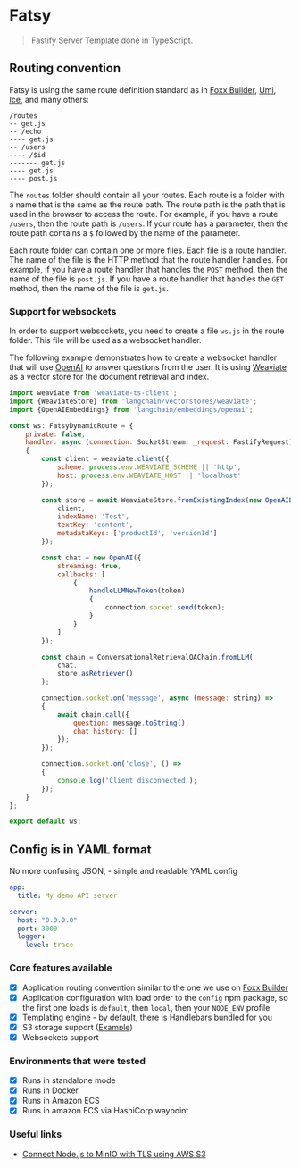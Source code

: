 # Fatsy

> Fastify Server Template done in TypeScript.

## Routing convention

Fatsy is using the same route definition standard as
in [Foxx Builder](https://github.com/skitsanos/foxx-builder), [Umi](https://umijs.org/), [Ice](https://ice.work/), and
many others:

```
/routes
-- get.js
-- /echo
---- get.js
-- /users
---- /$id
------- get.js
---- get.js
---- post.js
```

The `routes` folder should contain all your routes. Each route is a folder with a name that is the same as the route
path. The route path is the path that is used in the browser to access the route. For example, if you have a route
`/users`, then the route path is `/users`. If your route has a parameter, then the route path contains a `$` followed
by the name of the parameter.

Each route folder can contain one or more files. Each file is a route handler. The name of the file is the HTTP method
that the route handler handles. For example, if you have a route handler that handles the `POST` method, then the name
of the file is `post.js`. If you have a route handler that handles the `GET` method, then the name of the file
is `get.js`.

### Support for websockets

In order to support websockets, you need to create a file `ws.js` in the route folder. This file will be used as a
websocket handler.

The following example demonstrates how to create a websocket handler that will use [OpenAI](https://openai.com/) to
answer questions from the user. It is using [Weaviate](https://www.semi.technology/developers/weaviate/current/) as a
vector store for the document retrieval and index. 

```js
import weaviate from 'weaviate-ts-client';
import {WeaviateStore} from 'langchain/vectorstores/weaviate';
import {OpenAIEmbeddings} from 'langchain/embeddings/openai';

const ws: FatsyDynamicRoute = {
    private: false,
    handler: async (connection: SocketStream, _request: FastifyRequest) =>
    {
        const client = weaviate.client({
            scheme: process.env.WEAVIATE_SCHEME || 'http',
            host: process.env.WEAVIATE_HOST || 'localhost'
        });

        const store = await WeaviateStore.fromExistingIndex(new OpenAIEmbeddings(), {
            client,
            indexName: 'Test',
            textKey: 'content',
            metadataKeys: ['productId', 'versionId']
        });

        const chat = new OpenAI({
            streaming: true,
            callbacks: [
                {
                    handleLLMNewToken(token)
                    {
                        connection.socket.send(token);
                    }
                }
            ]
        });

        const chain = ConversationalRetrievalQAChain.fromLLM(
            chat,
            store.asRetriever()
        );

        connection.socket.on('message', async (message: string) =>
        {
            await chain.call({
                question: message.toString(),
                chat_history: []
            });
        });

        connection.socket.on('close', () =>
        {
            console.log('Client disconnected');
        });
    }
};

export default ws;
```

## Config is in YAML format

No more confusing JSON, - simple and readable YAML config

```yaml
app:
  title: My demo API server

server:
  host: "0.0.0.0"
  port: 3000
  logger:
    level: trace
```

### Core features available

- [x] Application routing convention similar to the one we use
  on [Foxx Builder](https://github.com/skitsanos/foxx-builder)
- [x] Application configuration with load order to the `config` npm package, so the first one loads is `default`,
  then `local`,
  then your `NODE_ENV` profile
- [x] Templating engine - by default, there is [Handlebars](https://handlebarsjs.com/) bundled for you
- [x] S3 storage support ([Example](src/routes/api/uploads/s3))
- [x] Websockets support

### Environments that were tested

- [x] Runs in standalone mode
- [x] Runs in Docker
- [x] Runs in Amazon ECS
- [x] Runs in amazon ECS via HashiCorp waypoint

### Useful links

- [Connect Node.js to MinIO with TLS using AWS S3](https://northflank.com/guides/connect-nodejs-to-minio-with-tls-using-aws-s3)